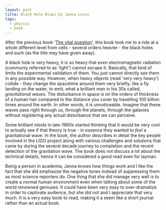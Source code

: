 ```yaml
---
layout: post
title: Black Hole Blues by Janna Levin
tags:
  - physics
  - book
---
```


After the previous book '[The vital
question](http://ifraud.github.io/2016/10/13/the-vital-question/)', this book
took me to a ride at a whole different level from cells - several orders
heavier - the black holes and such (as the title may have given away). 

A black hole is very heavy, it is so heavy that even electromagnetic radiation
(commonly referred to as 'light') cannot escape it.  Basically, that kind of limits
the experimental validation of them. You just cannot directly *see* them in any
possible way.  However, when heavy objects (read 'very very heavy') collide -
they change the spacetime around them very briefly, like a fly landing on the water,
 to emit, what a brilliant man in his 30s called, *gravitational waves*. The disturbance in space is on the orders of
thickness of a human hair compared to the distance you cover by travelling 100
billion times around the earth.  In other words, it is unnoticeable. Imagine
that these waves pass right through us, through the planets, through the
galaxies without registering any actual disturbance that we can perceive.

Some brilliant minds in late-1960s started thinking that it would be very cool
to actually see if that theory is true - in essence they wanted to *feel* a
gravitational wave.  In the book, the author describes in detail the key people
involved in the LIGO project along with various challenges and solutions that
came by during the several decade journey to completion and the recent
detection of the gravitation wave. The book does not discuss a lot about the
technical details, hence it can be considered a good read even for layman. 

Being a person in academia, Janna knows how things work and I like the fact
that she did emphasize the negative tones instead of suppressing them as most
science reporters do. One thing that she did manage very well is to create a
normal human environment even when talking about some of the world renowned
geniuses. It could have been very easy to over-dramatize in order to captivate
audience, but she did not and I appreciate that very much. It is a very easy
book to read, making it a seem like a short journal rather than an actual book. 

